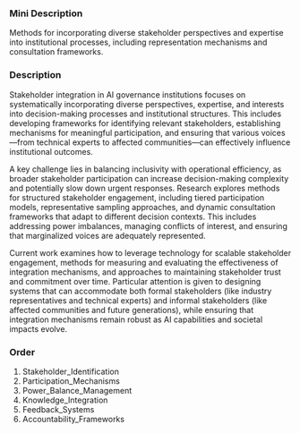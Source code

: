 ### Mini Description

Methods for incorporating diverse stakeholder perspectives and expertise into institutional processes, including representation mechanisms and consultation frameworks.

### Description

Stakeholder integration in AI governance institutions focuses on systematically incorporating diverse perspectives, expertise, and interests into decision-making processes and institutional structures. This includes developing frameworks for identifying relevant stakeholders, establishing mechanisms for meaningful participation, and ensuring that various voices—from technical experts to affected communities—can effectively influence institutional outcomes.

A key challenge lies in balancing inclusivity with operational efficiency, as broader stakeholder participation can increase decision-making complexity and potentially slow down urgent responses. Research explores methods for structured stakeholder engagement, including tiered participation models, representative sampling approaches, and dynamic consultation frameworks that adapt to different decision contexts. This includes addressing power imbalances, managing conflicts of interest, and ensuring that marginalized voices are adequately represented.

Current work examines how to leverage technology for scalable stakeholder engagement, methods for measuring and evaluating the effectiveness of integration mechanisms, and approaches to maintaining stakeholder trust and commitment over time. Particular attention is given to designing systems that can accommodate both formal stakeholders (like industry representatives and technical experts) and informal stakeholders (like affected communities and future generations), while ensuring that integration mechanisms remain robust as AI capabilities and societal impacts evolve.

### Order

1. Stakeholder_Identification
2. Participation_Mechanisms
3. Power_Balance_Management
4. Knowledge_Integration
5. Feedback_Systems
6. Accountability_Frameworks
